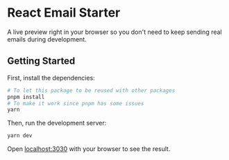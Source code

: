 # React Email Starter

A live preview right in your browser so you don't need to keep sending real emails during development.

## Getting Started

First, install the dependencies:

```sh
# To let this package to be reused with other packages
pnpm install
# To make it work since pnpm has some issues
yarn
```

Then, run the development server:

```sh
yarn dev
```

Open [localhost:3030](http://localhost:3030) with your browser to see the result.
